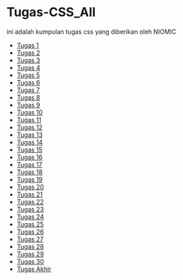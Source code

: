 # Tugas-CSS_All
ini adalah kumpulan tugas css yang diberikan oleh NIOMIC <br/>
<ul>
  <li><a href="https://github.com/Alfi-Zp/Tugas-CSS_All/tree/master/Tugas-CSS_1">Tugas 1</a></li>
  <li><a href="https://github.com/Alfi-Zp/Tugas-CSS_All/tree/master/Tugas-CSS_2">Tugas 2</a></li>
  <li><a href="https://github.com/Alfi-Zp/Tugas-CSS_All/tree/master/Tugas-CSS_3">Tugas 3</a></li>
  <li><a href="https://github.com/Alfi-Zp/Tugas-CSS_All/tree/master/Tugas-CSS_4">Tugas 4</a></li>
  <li><a href="https://github.com/Alfi-Zp/Tugas-CSS_All/tree/master/Tugas-CSS_5">Tugas 5</a></li>
  <li><a href="https://github.com/Alfi-Zp/Tugas-CSS_All/tree/master/Tugas-CSS_6">Tugas 6</a></li>
  <li><a href="https://github.com/Alfi-Zp/Tugas-CSS_All/tree/master/Tugas-CSS_7">Tugas 7</a></li>
  <li><a href="https://github.com/Alfi-Zp/Tugas-CSS_All/tree/master/Tugas-CSS_8">Tugas 8</a></li>
  <li><a href="https://github.com/Alfi-Zp/Tugas-CSS_All/tree/master/Tugas-CSS_9">Tugas 9</a></li>
  <li><a href="https://github.com/Alfi-Zp/Tugas-CSS_All/tree/master/Tugas-CSS_10">Tugas 10</a></li>
  <li><a href="https://github.com/Alfi-Zp/Tugas-CSS_All/tree/master/Tugas-CSS_11">Tugas 11</a></li>
  <li><a href="https://github.com/Alfi-Zp/Tugas-CSS_All/tree/master/Tugas-CSS_12">Tugas 12</a></li>
  <li><a href="https://github.com/Alfi-Zp/Tugas-CSS_All/tree/master/Tugas-CSS_13">Tugas 13</a></li>
  <li><a href="https://github.com/Alfi-Zp/Tugas-CSS_All/tree/master/Tugas-CSS_14">Tugas 14</a></li>
  <li><a href="https://github.com/Alfi-Zp/Tugas-CSS_All/tree/master/Tugas-CSS_15">Tugas 15</a></li>
  <li><a href="https://github.com/Alfi-Zp/Tugas-CSS_All/tree/master/Tugas-CSS_16">Tugas 16</a></li>
  <li><a href="https://github.com/Alfi-Zp/Tugas-CSS_All/tree/master/Tugas-CSS_17">Tugas 17</a></li>
  <li><a href="https://github.com/Alfi-Zp/Tugas-CSS_All/tree/master/Tugas-CSS_18">Tugas 18</a></li>
  <li><a href="https://github.com/Alfi-Zp/Tugas-CSS_All/tree/master/Tugas-CSS_19">Tugas 19</a></li>
  <li><a href="https://github.com/Alfi-Zp/Tugas-CSS_All/tree/master/Tugas-CSS_20">Tugas 20</a></li>
  <li><a href="https://github.com/Alfi-Zp/Tugas-CSS_All/tree/master/Tugas-CSS_21">Tugas 21</a></li>
  <li><a href="https://github.com/Alfi-Zp/Tugas-CSS_All/tree/master/Tugas-CSS_22">Tugas 22</a></li>
  <li><a href="https://github.com/Alfi-Zp/Tugas-CSS_All/tree/master/Tugas-CSS_23">Tugas 23</a></li>
  <li><a href="https://github.com/Alfi-Zp/Tugas-CSS_All/tree/master/Tugas-CSS_24">Tugas 24</a></li>
  <li><a href="https://github.com/Alfi-Zp/Tugas-CSS_All/tree/master/Tugas-CSS_25">Tugas 25</a></li>
  <li><a href="https://github.com/Alfi-Zp/Tugas-CSS_All/tree/master/Tugas-CSS_26">Tugas 26</a></li>
  <li><a href="https://github.com/Alfi-Zp/Tugas-CSS_All/tree/master/Tugas-CSS_27">Tugas 27</a></li>
  <li><a href="https://github.com/Alfi-Zp/Tugas-CSS_All/tree/master/Tugas-CSS_28">Tugas 28</a></li>
  <li><a href="https://github.com/Alfi-Zp/Tugas-CSS_All/tree/master/Tugas-CSS_29">Tugas 29</a></li>
  <li><a href="https://github.com/Alfi-Zp/Tugas-CSS_All/tree/master/Tugas-CSS_30">Tugas 30</a></li>
  <li><a href="https://github.com/Alfi-Zp/Tugas-CSS_All/tree/master/Tugas-CSS_Akhir">Tugas Akhir</a></li>

</ul>
